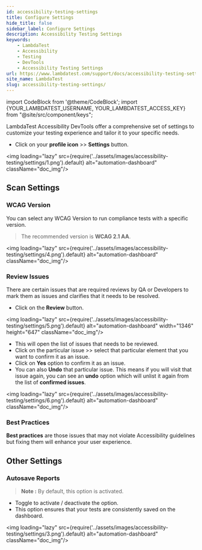 ```yaml
---
id: accessibility-testing-settings
title: Configure Settings
hide_title: false
sidebar_label: Configure Settings
description: Accessibility Testing Settings
keywords:
    - LambdaTest
    - Accessibility
    - Testing
    - DevTools
    - Accessibility Testing Settings
url: https://www.lambdatest.com/support/docs/accessibility-testing-settings/
site_name: LambdaTest
slug: accessibility-testing-settings/
---
```


import CodeBlock from '@theme/CodeBlock';
import {YOUR_LAMBDATEST_USERNAME, YOUR_LAMBDATEST_ACCESS_KEY} from "@site/src/component/keys";

<script type="application/ld+json"
      dangerouslySetInnerHTML={{ __html: JSON.stringify({
       "@context": "https://schema.org",
        "@type": "BreadcrumbList",
        "itemListElement": [{
          "@type": "ListItem",
          "position": 1,
          "name": "Home",
          "item": "https://www.lambdatest.com"
        },{
          "@type": "ListItem",
          "position": 2,
          "name": "Support",
          "item": "https://www.lambdatest.com/support/docs/"
        },{
          "@type": "ListItem",
          "position": 3,
          "name": "Accessibility Testing Settings",
          "item": "https://www.lambdatest.com/support/docs/accessibility-testing-settings/"
        }]
      })
    }}
></script>
LambdaTest Accessibility DevTools offer a comprehensive set of settings to customize your testing experience and tailor it to your specific needs.

- Click on your **profile icon** >> **Settings** button.

<img loading="lazy" src={require('../assets/images/accessibility-testing/settings/1.png').default} alt="automation-dashboard" className="doc_img"/>

## Scan Settings

### WCAG Version

You can select any WCAG Version to run compliance tests with a specific version.

> The recommended version is **WCAG 2.1 AA**.

<img loading="lazy" src={require('../assets/images/accessibility-testing/settings/4.png').default} alt="automation-dashboard" className="doc_img"/>

### Review Issues

There are certain issues that are required reviews by QA or Developers to mark them as issues and clarifies that it needs to be resolved.

- Click on the **Review** button.

<img loading="lazy" src={require('../assets/images/accessibility-testing/settings/5.png').default} alt="automation-dashboard" width="1346" height="647" className="doc_img"/>

- This will open the list of issues that needs to be reviewed.
- Click on the particular issue >> select that particular element that you want to confirm it as an issue.
- Click on **Yes** option to confirm it as an issue.
- You can also **Undo** that particular issue. This means if you will visit that issue again, you can see an **undo** option which will unlist it again from the list of **confirmed issues**.

<img loading="lazy" src={require('../assets/images/accessibility-testing/settings/6.png').default} alt="automation-dashboard" className="doc_img"/>

### Best Practices

**Best practices** are those issues that may not violate Accessibility guidelines but fixing them will enhance your user experience.

## Other Settings

### Autosave Reports

>**Note :** By default, this option is activated.

- Toggle to activate / deactivate the option.
- This option ensures that your tests are consistently saved on the dashboard.

<img loading="lazy" src={require('../assets/images/accessibility-testing/settings/3.png').default} alt="automation-dashboard" className="doc_img"/>